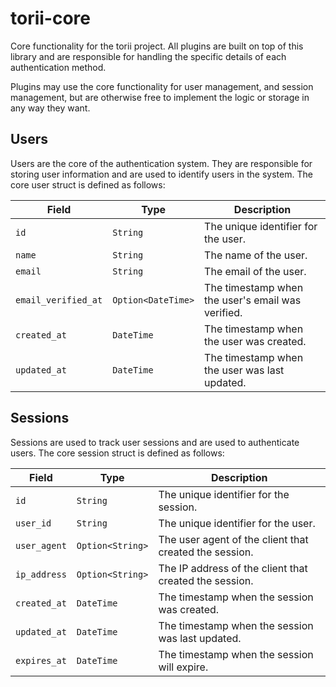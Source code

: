 # torii-core

Core functionality for the torii project. All plugins are built on top of this library and are responsible for handling the specific details of each authentication method.

Plugins may use the core functionality for user management, and session management, but are otherwise free to implement the logic or storage in any way they want.

## Users

Users are the core of the authentication system. They are responsible for storing user information and are used to identify users in the system. The core user struct is defined as follows:

| Field               | Type               | Description                                       |
| ------------------- | ------------------ | ------------------------------------------------- |
| `id`                | `String`           | The unique identifier for the user.               |
| `name`              | `String`           | The name of the user.                             |
| `email`             | `String`           | The email of the user.                            |
| `email_verified_at` | `Option<DateTime>` | The timestamp when the user's email was verified. |
| `created_at`        | `DateTime`         | The timestamp when the user was created.          |
| `updated_at`        | `DateTime`         | The timestamp when the user was last updated.     |

## Sessions

Sessions are used to track user sessions and are used to authenticate users. The core session struct is defined as follows:

| Field        | Type             | Description                                            |
| ------------ | ---------------- | ------------------------------------------------------ |
| `id`         | `String`         | The unique identifier for the session.                 |
| `user_id`    | `String`         | The unique identifier for the user.                    |
| `user_agent` | `Option<String>` | The user agent of the client that created the session. |
| `ip_address` | `Option<String>` | The IP address of the client that created the session. |
| `created_at` | `DateTime`       | The timestamp when the session was created.            |
| `updated_at` | `DateTime`       | The timestamp when the session was last updated.       |
| `expires_at` | `DateTime`       | The timestamp when the session will expire.            |
